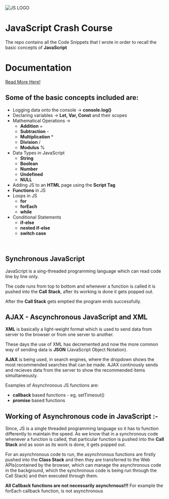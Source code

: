 ![JS LOGO](https://d8285fmxt3duy.cloudfront.net/public/articulos/img/java-script1.jpg)
# JavaScript Crash Course
The repo contains all the Code Snippets that I wrote in order to recall the basic concepts of **JavaScript**
<br>
<h1>Documentation</h1>

[Read More Here!](https://developer.mozilla.org/en-US/docs/Web/JavaScript)
<br>
## Some of the basic concepts included are:
- Logging data onto the console -> **console.log()**
- Declaring variables -> **Let, Var, Const** and their scopes
- Mathematical Operations ->
  - **Addition** +
  - **Subtraction** -
  - **Multiplication** *
  - **Division** /
  - **Modulus** %
- Data Types in JavaScript
  - **String**
  - **Boolean**
  - **Number**
  - **Undefined**
  - **NULL**
- Adding JS to an **HTML** page using the **Script Tag**
- **Functions** in JS
- Loops in JS
  - **for**
  - **forEach**
  - **while**
- Conditional Statements
  - **if-else**
  - **nested if-else**
  - **switch case**
<br>

## Synchronous JavaScript

JavaScript is a sing-threaded programming language which can read code line by line only.

The code runs from top to bottom and whenever a function is called it is pushed into the **Call Stack**, after its working is done it gets popped out.

After the **Call Stack** gets emptied the program ends successfully.
<br>


## AJAX - Ascynchronous JavaScript and XML

**XML** is basically a light-weight format which is used to send data from server to the browser or from one server to another.

These days the use of XML has decremented and now the more common way of sending data is **JSON** (JavaScript Object Notation).

**AJAX** is being used, in search engines, where the dropdown shows the most recommended searches that can be made. AJAX continously sends and recieves data from the server to show the recommended items simultaneously.

Examples of Asynchronous JS functions are:
- **callback** based functions - eg, setTimeout()
- **promise** based functions 

## Working of Asynchronous code in JavaScript :-

Since, JS is a single threaded programming language so it has to function differently to maintain the speed. As we know that in a synchronous code whenever a function is called, that particular function is pushed into the **Call Stack** and as soon as its work is done, it gets popped out.

For an asynchronous code to run, the asynchronous functions are firstly pushed into the **Class Stack** and then they are transferred to the Web APIs(contained by the browser, which can manage the asynchronous code in the background, which the synchronous code is being run through the Call Stack) and then executed through them.

**All Callback functions are not necessarily asynchrnous!!!**
For example the forEach callback function, is not asynchronous
